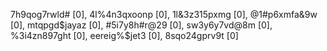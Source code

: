 7h9qog7rwld# [0],
4l%4n3qxoonp [0],
1l&3z315pxmg [0],
@1#p6xmfa&9w [0],
mtqpgd$jayaz [0],
#5i7y8h#r@29 [0],
sw3y6y7vd@8m [0],
%3i4zn897ght [0],
eereig%$jet3 [0],
8sqo24gprv9t [0]
